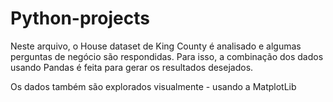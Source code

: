 # Python-projects
Neste arquivo, o House dataset de King County é analisado e algumas perguntas de negócio são respondidas. Para isso, a combinação dos dados usando Pandas é feita para gerar os resultados desejados.

Os dados também são explorados visualmente - usando a MatplotLib
